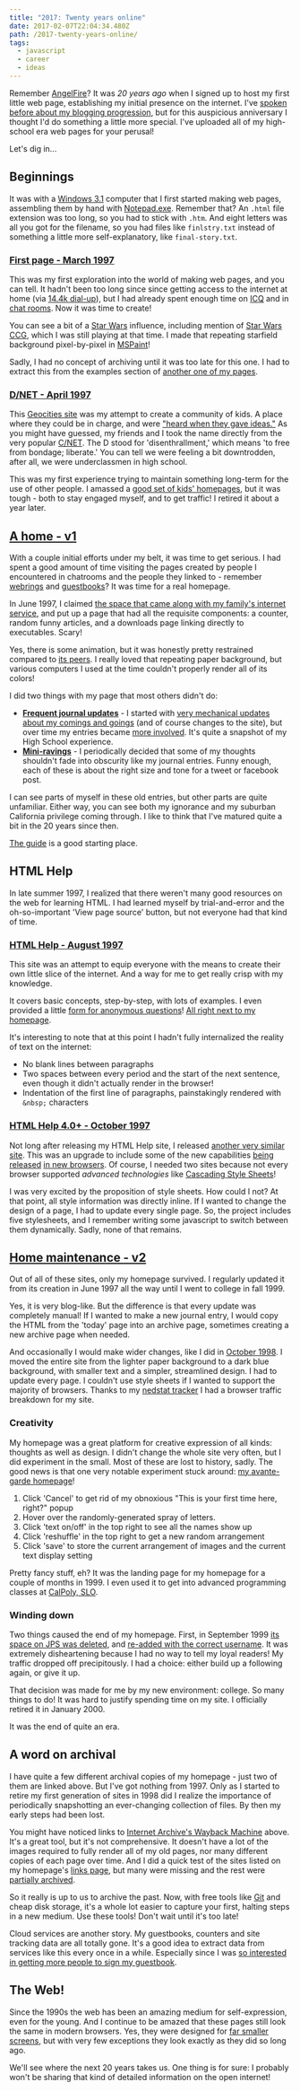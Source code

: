 ```yaml
---
title: "2017: Twenty years online"
date: 2017-02-07T22:04:34.480Z
path: /2017-twenty-years-online/
tags:
  - javascript
  - career
  - ideas
---
```


Remember [AngelFire](https://en.wikipedia.org/wiki/Angelfire)? It was _20 years ago_ when I signed up to host my first little web page, establishing my initial presence on the internet. I've [spoken before about my blogging progression](/static-site-generation-with-gatsby-js/), but for this auspicious anniversary I thought I'd do something a little more special. I've uploaded all of my high-school era web pages for your perusal!

Let's dig in...

<div class='fold'></div>

## Beginnings

It was with a [Windows 3.1](https://en.wikipedia.org/wiki/Windows_3.1x) computer that I first started making web pages, assembling them by hand with [Notepad.exe](https://en.wikipedia.org/wiki/Microsoft_Notepad). Remember that? An `.html` file extension was too long, so you had to stick with `.htm`. And eight letters was all you got for the filename, so you had files like `finlstry.txt` instead of something a little more self-explanatory, like `final-story.txt`.

### [First page - March 1997](https://archive.sinap.ps/first_19970701/)

This was my first exploration into the world of making web pages, and you can tell. It hadn't been too long since since getting access to the internet at home (via [14.4k dial-up](https://www.youtube.com/watch?v=qC1oi3N0w_M)), but I had already spent enough time on [ICQ](https://en.wikipedia.org/wiki/ICQ) and in [chat rooms](http://www.chicagobusiness.com/article/20010327/NEWS/20001895/freezone-closing-hits-kids-hard). Now it was time to create!

You can see a bit of a [Star Wars](/tags/star-wars/) influence, including mention of [Star Wars CCG](/star-wars-cards/), which I was still playing at that time. I made that repeating starfield background pixel-by-pixel in [MSPaint](https://en.wikipedia.org/wiki/Microsoft_Paint)!

Sadly, I had no concept of archiving until it was too late for this one. I had to extract this from the examples section of [another one of my pages](https://archive.sinap.ps/htmlhelp_19980522/exsource.htm).

### [D/NET - April 1997](https://archive.sinap.ps/dnet_19980423/index2.htm)

This [Geocities site](https://web.archive.org/web/20010806085629/http://www.geocities.com/SiliconValley/Vista/6606/index2.htm) was my attempt to create a community of kids. A place where they could be in charge, and were ["heard when they gave ideas."](https://archive.sinap.ps/dnet_19980423/philo.htm) As you might have guessed, my friends and I took the name directly from the very popular [C/NET](https://www.cnet.com/). The D stood for 'disenthrallment,' which means 'to free from bondage; liberate.' You can tell we were feeling a bit downtrodden, after all, we were underclassmen in high school.

This was my first experience trying to maintain something long-term for the use of other people. I amassed a [good set of kids' homepages](https://archive.sinap.ps/dnet_19980423/homepage.htm), but it was tough - both to stay engaged myself, and to get traffic! I retired it about a year later.

## [A home - v1](https://archive.sinap.ps/homepage_19981010/)

With a couple initial efforts under my belt, it was time to get serious. I had spent a good amount of time visiting the pages created by people I encountered in chatrooms and the people they linked to - remember [webrings](https://www.hover.com/blog/what-ever-happened-to-webrings/) and [guestbooks](http://www.wikihow.com/Add-a-Guestbook-to-a-Blogger-Blog)? It was time for a real homepage.

In June 1997, I claimed [the space that came along with my family's internet service](https://web.archive.org/web/19990223234853/http://www.jps.net/nonnnbg/homepage/index.htm), and put up a page that had all the requisite components: a counter, random funny articles, and a downloads page linking directly to executables. Scary!

Yes, there is some animation, but it was honestly pretty restrained compared to [its peers](https://creativemarket.com/blog/90s-web-designs). I really loved that repeating paper background, but various computers I used at the time couldn't properly render all of its colors!

I did two things with my page that most others didn't do:

* **[Frequent journal updates](https://archive.sinap.ps/homepage_19981010/daily.htm)** - I started with [very mechanical updates about my comings and goings](https://archive.sinap.ps/homepage_19981010/daily2.htm) (and of course changes to the site), but over time my entries became [more involved](https://archive.sinap.ps/homepage_19981010/daily12.htm). It's quite a snapshot of my High School experience.
* **[Mini-ravings](https://archive.sinap.ps/homepage_19981010/opinion2.htm)** - I periodically decided that some of my thoughts shouldn't fade into obscurity like my journal entries. Funny enough, each of these is about the right size and tone for a tweet or facebook post.

I can see parts of myself in these old entries, but other parts are quite unfamiliar. Either way, you can see both my ignorance and my suburban California privilege coming through. I like to think that I've matured quite a bit in the 20 years since then.

[The guide](https://archive.sinap.ps/homepage_19981010/note.htm) is a good starting place.

## HTML Help

In late summer 1997, I realized that there weren't many good resources on the web for learning HTML. I had learned myself by trial-and-error and the oh-so-important 'View page source' button, but not everyone had that kind of time.

### [HTML Help - August 1997](https://archive.sinap.ps/htmlhelp_19980522/)

This site was an attempt to equip everyone with the means to create their own little slice of the internet. And a way for me to get really crisp with my knowledge.

It covers basic concepts, step-by-step, with lots of examples. I even provided a little [form for anonymous questions](https://archive.sinap.ps/htmlhelp_19980522/q&a.htm)! [All right next to my homepage](https://web.archive.org/web/19991012105503/http://www.jps.net/nonnnbg/htmlhelp/index2.htm).

It's interesting to note that at this point I hadn't fully internalized the reality of text on the internet:

* No blank lines between paragraphs
* Two spaces between every period and the start of the next sentence, even though it didn't actually render in the browser!
* Indentation of the first line of paragraphs, painstakingly rendered with `&nbsp;` characters

### [HTML Help 4.0+ - October 1997](https://archive.sinap.ps/hh4_19990629/)

Not long after releasing my HTML Help site, I released [another very similar site](https://web.archive.org/web/19991010010413/http://www.jps.net/nonnnbg/hh4/index2.htm). This was an upgrade to include some of the new capabilities [being released](https://en.wikipedia.org/wiki/Internet_Explorer_4) [in new browsers](https://en.wikipedia.org/wiki/Netscape_(web_browser)). Of course, I needed two sites because not every browser supported _advanced technologies_ like [Cascading Style Sheets](https://en.wikipedia.org/wiki/Cascading_Style_Sheets)!

I was very excited by the proposition of style sheets. How could I not? At that point, all style information was directly inline. If I wanted to change the design of a page, I had to update every single page. So, the project includes five stylesheets, and I remember writing some javascript to switch between them dynamically. Sadly, none of that remains.

## [Home maintenance - v2](https://archive.sinap.ps/homepage_20000107/)

Out of all of these sites, only my homepage survived. I regularly updated it from its creation in June 1997 all the way until I went to college in fall 1999.

Yes, it is very blog-like. But the difference is that every update was completely manual! If I wanted to make a new journal entry, I would copy the HTML from the 'today' page into an archive page, sometimes creating a new archive page when needed.

And occasionally I would make wider changes, like I did in [October 1998](https://archive.sinap.ps/homepage_19981010/daily.htm). I moved the entire site from the lighter paper background to a dark blue background, with smaller text and a simpler, streamlined design. I had to update every page. I couldn't use style sheets if I wanted to support the majority of browsers. Thanks to my [nedstat tracker](https://nl.wikipedia.org/wiki/Nedstat) I had a browser traffic breakdown for my site.

### Creativity

My homepage was a great platform for creative expression of all kinds: thoughts as well as design. I didn't change the whole site very often, but I did experiment in the small. Most of these are lost to history, sadly. The good news is that one very notable experiment stuck around: [my avante-garde homepage](https://archive.sinap.ps/homepage_20000107/index4.htm)!

1. Click 'Cancel' to get rid of my obnoxious "This is your first time here, right?" popup
2. Hover over the randomly-generated spray of letters.
3. Click 'text on/off' in the top right to see all the names show up
4. Click 'reshuffle' in the top right to get a new random arrangement
5. Click 'save' to store the current arrangement of images and the current text display setting

Pretty fancy stuff, eh? It was the landing page for my homepage for a couple of months in 1999. I even used it to get into advanced programming classes at [CalPoly, SLO](http://www.calpoly.edu/).

### Winding down

Two things caused the end of my homepage. First, in September 1999 [its space on JPS was deleted](https://web.archive.org/web/19991104022339/http://www.jps.net/nonnnbg/homepage/index.htm), and [re-added with the correct username](https://web.archive.org/web/20001217021200/http://www.jps.net/nonnnbrg/). It was extremely disheartening because I had no way to tell my loyal readers! My traffic dropped off precipitously. I had a choice: either build up a following again, or give it up.

That decision was made for me by my new environment: college. So many things to do! It was hard to justify spending time on my site. I officially retired it in January 2000.

It was the end of quite an era.

## A word on archival

I have quite a few different archival copies of my homepage - just two of them are linked above. But I've got nothing from 1997. Only as I started to retire my first generation of sites in 1998 did I realize the importance of periodically snapshotting an ever-changing collection of files. By then my early steps had been lost.

You might have noticed links to [Internet Archive's Wayback Machine](https://archive.org/web/) above. It's a great tool, but it's not comprehensive. It doesn't have a lot of the images required to fully render all of my old pages, nor many different copies of each page over time. And I did a quick test of the sites listed on my homepage's [links page](https://archive.sinap.ps/homepage_19981010/links.htm), but many were missing and the rest were [partially archived](https://web.archive.org/web/19991104193841/http://www.jps.net/Nagy/Gabor/simp_ray.htm).

So it really is up to us to archive the past. Now, with free tools like [Git](https://en.wikipedia.org/wiki/Git) and cheap disk storage, it's a whole lot easier to capture your first, halting steps in a new medium. Use these tools! Don't wait until it's too late!

Cloud services are another story. My guestbooks, counters and site tracking data are all totally gone. It's a good idea to extract data from services like this every once in a while. Especially since I was [so interested in getting more people to sign my guestbook](https://archive.sinap.ps/homepage_20000107/daily3.htm).

## The Web!

Since the 1990s the web has been an amazing medium for self-expression, even for the young. And I continue to be amazed that these pages still look the same in modern browsers. Yes, they were designed for [far smaller screens](https://en.wikipedia.org/wiki/Display_resolution#Computer_monitors), but with very few exceptions they look exactly as they did so long ago.

We'll see where the next 20 years takes us. One thing is for sure: I probably won't be sharing that kind of detailed information on the open internet!
